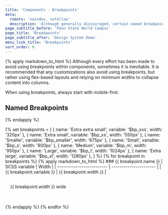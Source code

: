 ```yaml
---
title: 'Components - Breakpoints'
meta:
  robots: 'noindex, nofollow'
  description: 'Although generally discouraged, certain named breakpoints are supported.'
page_subtitle_before: 'Penn State World Campus'
page_title: 'Breakpoints'
page_subtitle_after: 'Design System Demo'
menu_link_title: 'Breakpoints'
sort_order: 0
---
```

{% apply markdown_to_html %}
Although every effort has been made to avoid using breakpoints within
components, sometimes it is inevitable. It is recommended that any
customizations also avoid using breakpoints, but rather using flex-based
layouts and relying on minimum widths to collapse content into columns.

When using breakpoints, always start with mobile-first.

## Named Breakpoints
{% endapply %}

{% set breakpoints = [
  { name: 'Extra extra small', variable: '$bp_xxs', width: '320px' },
  { name: 'Extra small', variable: '$bp_xs', width: '550px' },
  { name: 'Smaller', variable: '$bp_smaller', width: '675px' },
  { name: 'Small', variable: '$bp_s', width: '800px' },
  { name: 'Medium', variable: '$bp_m', width: '950px' },
  { name: 'Large', variable: '$bp_l', width: '1024px' },
  { name: 'Extra large', variable: '$bp_xl', width: '1280px' },
] %}
{% for breakpoint in breakpoints %}
  {% apply markdown_to_html %}
    ### {{ breakpoint.name }}
    | SCSS variable             | Width                  |
    | ------------------------- | ---------------------- |
    | {{ breakpoint.variable }} | {{ breakpoint.width }} |
    <div style="background:var(--sky-blue);padding:1rem;margin-bottom:2rem;width:{{ breakpoint.width }}">
      {{ breakpoint.width }} wide
    </div>
  {% endapply %}
{% endfor %}
